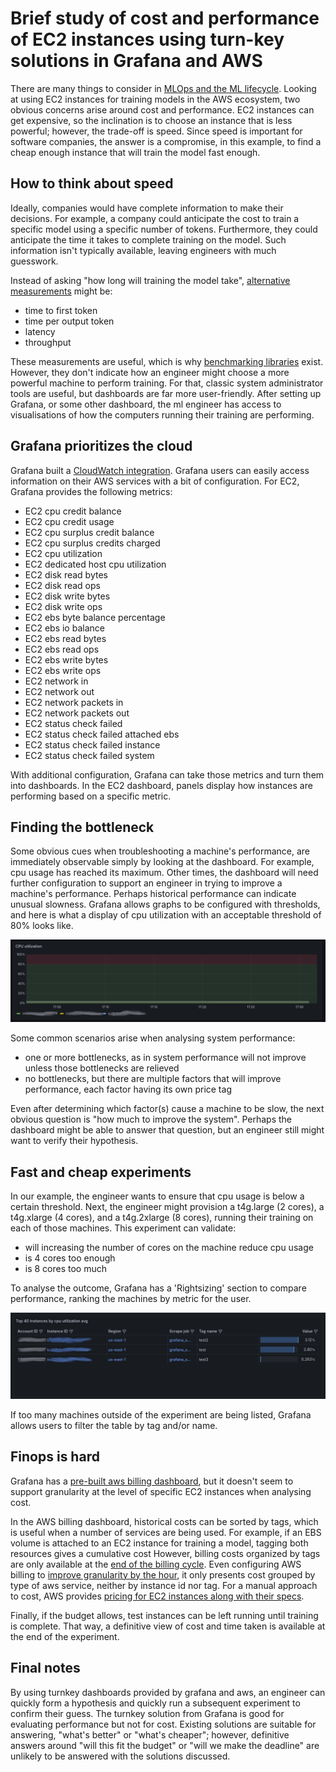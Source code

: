 # Brief study of cost and performance of EC2 instances using turn-key solutions in Grafana and AWS

There are many things to consider in [MLOps and the ML lifecycle](https://aws.amazon.com/what-is/mlops/). Looking at using EC2 instances for training models in the AWS ecosystem, two obvious concerns arise around cost and performance. EC2 instances can get expensive, so the inclination is to choose an instance that is less powerful; however, the trade-off is speed. Since speed is important for software companies, the answer is a compromise, in this example, to find a cheap enough instance that will train the model fast enough.

## How to think about speed

Ideally, companies would have complete information to make their decisions. For example, a company could anticipate the cost to train a specific model using a specific number of tokens. Furthermore, they could anticipate the time it takes to complete training on the model. Such information isn't typically available, leaving engineers with much guesswork.

Instead of asking "how long will training the model take", [alternative measurements](https://www.databricks.com/blog/llm-inference-performance-engineering-best-practices) might be:
- time to first token
- time per output token
- latency
- throughput

These measurements are useful, which is why [benchmarking libraries](https://github.com/openai/tiktoken) exist. However, they don't indicate how an engineer might choose a more powerful machine to perform training. For that, classic system administrator tools are useful, but dashboards are far more user-friendly. After setting up Grafana, or some other dashboard, the ml engineer has access to visualisations of how the computers running their training are performing.

## Grafana prioritizes the cloud

Grafana built a [CloudWatch integration](https://grafana.com/blog/2021/11/17/2021/11/17/grafana-aws-cloudwatch-integration/). Grafana users can easily access information on their AWS services
with a bit of configuration. For EC2, Grafana provides the following metrics:
- EC2 cpu credit balance
- EC2 cpu credit usage
- EC2 cpu surplus credit balance
- EC2 cpu surplus credits charged
- EC2 cpu utilization
- EC2 dedicated host cpu utilization
- EC2 disk read bytes
- EC2 disk read ops
- EC2 disk write bytes
- EC2 disk write ops
- EC2 ebs byte balance percentage
- EC2 ebs io balance
- EC2 ebs read bytes
- EC2 ebs read ops
- EC2 ebs write bytes
- EC2 ebs write ops
- EC2 network in
- EC2 network out
- EC2 network packets in
- EC2 network packets out
- EC2 status check failed
- EC2 status check failed attached ebs
- EC2 status check failed instance
- EC2 status check failed system

With additional configuration, Grafana can take those metrics and turn them into dashboards. In the EC2 dashboard, panels display how instances are performing based on a specific metric.

## Finding the bottleneck

Some obvious cues when troubleshooting a machine's performance, are immediately observable simply by looking at the dashboard. For example, cpu usage has reached its maximum. Other times, the dashboard will need further configuration to support an engineer in trying to improve a machine's performance. Perhaps historical performance can indicate unusual slowness. Grafana allows graphs to be configured with thresholds, and here is what a display of cpu utilization with an acceptable threshold of 80% looks like.

![cpu utilization](threshold.png)

Some common scenarios arise when analysing system performance:
- one or more bottlenecks, as in system performance will not improve unless those bottlenecks are relieved
- no bottlenecks, but there are multiple factors that will improve performance, each factor having its own price tag

Even after determining which factor(s) cause a machine to be slow, the next obvious question is "how much to improve the system". Perhaps the dashboard might be able to answer that question, but an engineer still might want to verify their hypothesis.

## Fast and cheap experiments

In our example, the engineer wants to ensure that cpu usage is below a certain threshold. Next, the engineer might provision a t4g.large (2 cores), a t4g.xlarge (4 cores), and a t4g.2xlarge (8 cores), running their training on each of those machines. This experiment can validate:
- will increasing the number of cores on the machine reduce cpu usage
- is 4 cores too enough
- is 8 cores too much

To analyse the outcome, Grafana has a 'Rightsizing' section to compare performance, ranking the machines by metric for the user.

![rightsize](rightsize.png)

If too many machines outside of the experiment are being listed, Grafana allows users to filter the table by tag and/or name.

## Finops is hard

Grafana has a [pre-built aws billing dashboard](https://grafana.com/docs/grafana-cloud/monitor-infrastructure/monitor-cloud-provider/aws/cloudwatch-metrics/metric-dashboards/aws-billing-dashboard/), but it doesn't seem to support granularity at the level of specific EC2 instances when analysing cost.

In the AWS billing dashboard, historical costs can be sorted by tags, which is useful when a number of services are being used. For example, if an EBS volume is attached to an EC2 instance for training a model, tagging both resources gives a cumulative cost However, billing costs organized by tags are only available at the [end of the billing cycle](https://docs.aws.amazon.com/awsaccountbilling/latest/aboutv2/cost-alloc-tags.html). Even configuring AWS billing to [improve granularity by the hour](https://docs.aws.amazon.com/cost-management/latest/userguide/ce-granular-data.html), it only presents cost grouped by type of aws service, neither by instance id nor tag. For a manual approach to cost, AWS provides [pricing for EC2 instances along with their specs](https://aws.amazon.com/EC2/pricing/on-demand/).

Finally, if the budget allows, test instances can be left running until training is complete. That way, a definitive view of cost and time taken is available at the end of the experiment.

## Final notes

By using turnkey dashboards provided by grafana and aws, an engineer can quickly form a hypothesis and quickly run a subsequent experiment to confirm their guess. The turnkey solution from Grafana is good for evaluating performance but not for cost. Existing solutions are suitable for answering, "what's better" or "what's cheaper"; however, definitive answers around "will this fit the budget" or "will we make the deadline" are unlikely to be answered with the solutions discussed.
